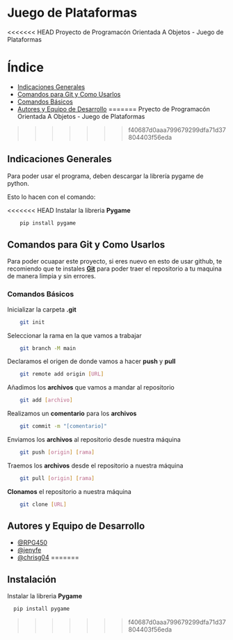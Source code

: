 
# Juego de Plataformas

<<<<<<< HEAD
Proyecto de Programacón Orientada A Objetos - Juego de Plataformas 

# Índice

- [Indicaciones Generales](https://github.com/SachBell/JuegoDePlataformas#Indicaciones-Generales)
- [Comandos para Git y Como Usarlos](https://github.com/SachBell/JuegoDePlataformas#Comandos-para-Git-y-Como-Usarlos)
- [Comandos Básicos](https://github.com/SachBell/JuegoDePlataformas#Comandos-Básicos)
- [Autores y Equipo de Desarrollo](https://github.com/SachBell/JuegoDePlataformas#Autores-y-Equipo-de-Desarrollo)
=======
Pryecto de Programacón Orientada A Objetos - Juego de Plataformas 
>>>>>>> f40687d0aaa799679299dfa71d37804403f56eda

## Indicaciones Generales

Para poder usar el programa, deben descargar la librería pygame de python.

Esto lo hacen con el comando:

<<<<<<< HEAD
Instalar la libreria **Pygame**
```bash
    pip install pygame
```

## Comandos para Git y Como Usarlos

Para poder ocuapar este proyecto, si eres nuevo en esto de usar github, te recomiendo que te instales **[Git](https://git-scm.com/)** para poder traer el repositorio a tu maquina de manera limpia y sin errores.

### Comandos Básicos 

Inicializar la carpeta **.git**
```bash
    git init
```

Seleccionar la rama en la que vamos a trabajar
```bash
    git branch -M main
```

Declaramos el origen de donde vamos a hacer **push** y **pull**
```bash
    git remote add origin [URL]
```

Añadimos los **archivos** que vamos a mandar al repositorio
```bash
    git add [archivo]
```

Realizamos un **comentario** para los **archivos**
```bash
    git commit -m "[comentario]"
```

Enviamos los **archivos** al repositorio desde nuestra máquina
```bash
    git push [origin] [rama]
```

Traemos los **archivos** desde el repositorio a nuestra máquina
```bash
    git pull [origin] [rama]
```

**Clonamos** el repositorio a nuestra máquina
```bash
    git clone [URL]
```


## Autores y Equipo de Desarrollo

- [@RPG450](https://www.github.com/RPG450)
- [@jenyfe](https://www.github.com/jenyfe)
- [@chrisg04](https://www.github.com/chrisg04)
=======


## Instalación

Instalar la libreria **Pygame**

```bash
  pip install pygame
```
>>>>>>> f40687d0aaa799679299dfa71d37804403f56eda
